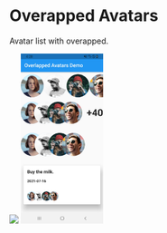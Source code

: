 # Overapped Avatars

Avatar list with overapped.

<img src="https://github.com/ChangJoo-Park/overlapped_avatars/raw/main/screenshots/animated.gif">

<img src="https://github.com/ChangJoo-Park/overlapped_avatars/raw/main/screenshots/screenshot.jpg" height="300px">

